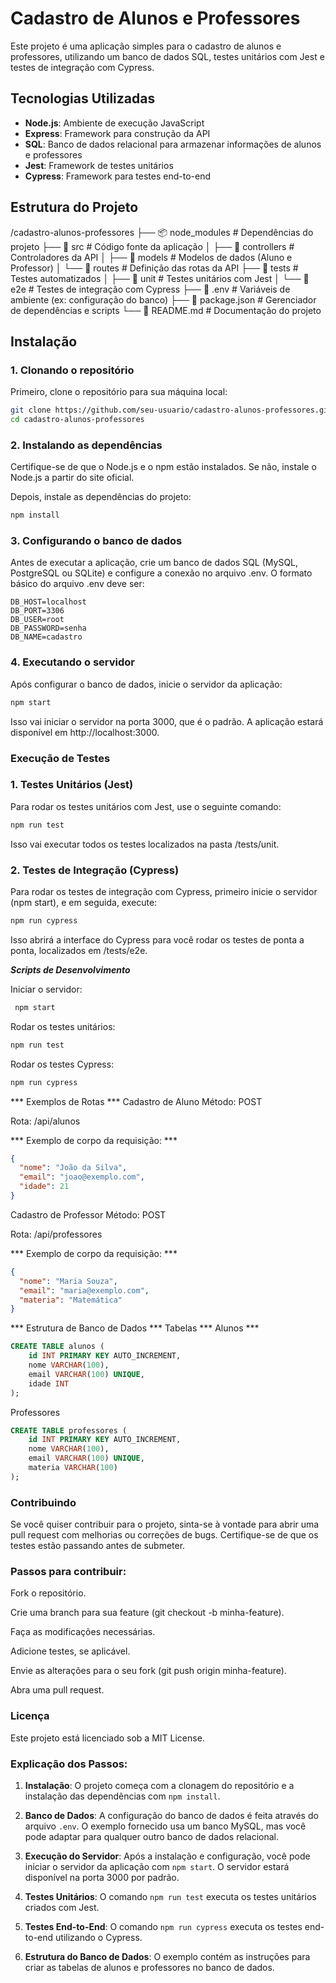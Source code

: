 # Cadastro de Alunos e Professores

Este projeto é uma aplicação simples para o cadastro de alunos e professores, utilizando um banco de dados SQL, testes unitários com Jest e testes de integração com Cypress.

## Tecnologias Utilizadas

- **Node.js**: Ambiente de execução JavaScript
- **Express**: Framework para construção da API
- **SQL**: Banco de dados relacional para armazenar informações de alunos e professores
- **Jest**: Framework de testes unitários
- **Cypress**: Framework para testes end-to-end

## Estrutura do Projeto

/cadastro-alunos-professores
├── 📦 node_modules # Dependências do projeto
├── 📂 src # Código fonte da aplicação
│ ├── 📂 controllers # Controladores da API
│ ├── 📂 models # Modelos de dados (Aluno e Professor)
│ └── 📂 routes # Definição das rotas da API
├── 🧪 tests # Testes automatizados
│ ├── 🧪 unit # Testes unitários com Jest
│ └── 🧪 e2e # Testes de integração com Cypress
├── 📄 .env # Variáveis de ambiente (ex: configuração do banco)
├── 📄 package.json # Gerenciador de dependências e scripts
└── 📄 README.md # Documentação do projeto

## Instalação

### 1. Clonando o repositório

Primeiro, clone o repositório para sua máquina local:

```bash
git clone https://github.com/seu-usuario/cadastro-alunos-professores.git
cd cadastro-alunos-professores
```

### 2. Instalando as dependências
Certifique-se de que o Node.js e o npm estão instalados. Se não, instale o Node.js a partir do site oficial.

Depois, instale as dependências do projeto:

```bash
npm install
```
### 3. Configurando o banco de dados
Antes de executar a aplicação, crie um banco de dados SQL (MySQL, PostgreSQL ou SQLite) e configure a conexão no arquivo .env. O formato básico do arquivo .env deve ser:

```env
DB_HOST=localhost
DB_PORT=3306
DB_USER=root
DB_PASSWORD=senha
DB_NAME=cadastro
```

### 4. Executando o servidor
Após configurar o banco de dados, inicie o servidor da aplicação:

```bash
npm start
```
Isso vai iniciar o servidor na porta 3000, que é o padrão. A aplicação estará disponível em http://localhost:3000.

### Execução de Testes
### 1. Testes Unitários (Jest)
Para rodar os testes unitários com Jest, use o seguinte comando:

```bash
npm run test
```
Isso vai executar todos os testes localizados na pasta /tests/unit.

### 2. Testes de Integração (Cypress)
Para rodar os testes de integração com Cypress, primeiro inicie o servidor (npm start), e em seguida, execute:

```bash
npm run cypress
```
Isso abrirá a interface do Cypress para você rodar os testes de ponta a ponta, localizados em /tests/e2e.

***Scripts de Desenvolvimento***

Iniciar o servidor: 
``` bash
 npm start 
 ```

Rodar os testes unitários: 

```bash
npm run test
```

Rodar os testes Cypress: 
```bash
npm run cypress
```
*** Exemplos de Rotas ***
Cadastro de Aluno
Método: POST

Rota: /api/alunos

*** Exemplo de corpo da requisição: ***

```json
{
  "nome": "João da Silva",
  "email": "joao@exemplo.com",
  "idade": 21
}

```
Cadastro de Professor
Método: POST

Rota: /api/professores

*** Exemplo de corpo da requisição: ***

```json
{
  "nome": "Maria Souza",
  "email": "maria@exemplo.com",
  "materia": "Matemática"
}
```
*** Estrutura de Banco de Dados ***
Tabelas
*** Alunos ***

```sql
CREATE TABLE alunos (
    id INT PRIMARY KEY AUTO_INCREMENT,
    nome VARCHAR(100),
    email VARCHAR(100) UNIQUE,
    idade INT
); 
```
Professores

```sql
CREATE TABLE professores (
    id INT PRIMARY KEY AUTO_INCREMENT,
    nome VARCHAR(100),
    email VARCHAR(100) UNIQUE,
    materia VARCHAR(100)
);
```

### Contribuindo
Se você quiser contribuir para o projeto, sinta-se à vontade para abrir uma pull request com melhorias ou correções de bugs. Certifique-se de que os testes estão passando antes de submeter.

### Passos para contribuir:
Fork o repositório.

Crie uma branch para sua feature (git checkout -b minha-feature).

Faça as modificações necessárias.

Adicione testes, se aplicável.

Envie as alterações para o seu fork (git push origin minha-feature).

Abra uma pull request.

### Licença
Este projeto está licenciado sob a MIT License.


### Explicação dos Passos:

1. **Instalação**: O projeto começa com a clonagem do repositório e a instalação das dependências com `npm install`.
   
2. **Banco de Dados**: A configuração do banco de dados é feita através do arquivo `.env`. O exemplo fornecido usa um banco MySQL, mas você pode adaptar para qualquer outro banco de dados relacional.

3. **Execução do Servidor**: Após a instalação e configuração, você pode iniciar o servidor da aplicação com `npm start`. O servidor estará disponível na porta 3000 por padrão.

4. **Testes Unitários**: O comando `npm run test` executa os testes unitários criados com Jest.

5. **Testes End-to-End**: O comando `npm run cypress` executa os testes end-to-end utilizando o Cypress. 

6. **Estrutura do Banco de Dados**: O exemplo contém as instruções para criar as tabelas de alunos e professores no banco de dados.
